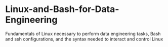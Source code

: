 # Linux-and-Bash-for-Data-Engineering
Fundamentals of Linux necessary to perform data engineering tasks, Bash and ssh configurations, and the syntax needed to interact and control Linux